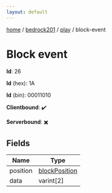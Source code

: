 ```yaml
---
layout: default
---
```


[home](/)  /  [bedrock201](/protocol/bedrock201)  /  [play](/protocol/bedrock201/play)  /  block-event

# Block event

**Id**: 26

**Id** (hex): 1A

**Id** (bin): 00011010

**Clientbound**: ✔️

**Serverbound**: ✖️

## Fields

Name | Type
---|---
position | [blockPosition](/protocol/bedrock201/types/block-position)
data | varint[2]
